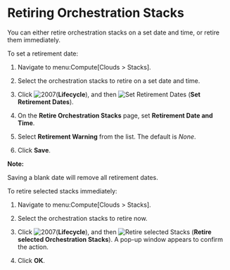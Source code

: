# Retiring Orchestration Stacks

You can either retire orchestration stacks on a set date and time, or
retire them immediately.

To set a retirement date:

1.  Navigate to menu:Compute\[Clouds \> Stacks\].

2.  Select the orchestration stacks to retire on a set date and time.

3.  Click ![2007](../images/2007.png)(**Lifecycle**), and then ![Set
    Retirement Dates](../images/retirement.png) (**Set Retirement
    Dates**).

4.  On the **Retire Orchestration Stacks** page, set **Retirement Date
    and Time**.

5.  Select **Retirement Warning** from the list. The default is *None*.

6.  Click **Save**.

**Note:**

Saving a blank date will remove all retirement dates.

</div>

To retire selected stacks immediately:

1.  Navigate to menu:Compute\[Clouds \> Stacks\].

2.  Select the orchestration stacks to retire now.

3.  Click ![2007](../images/2007.png)(**Lifecycle**), and then ![Retire
    selected Stacks](../images/retirement.png) (**Retire selected
    Orchestration Stacks**). A pop-up window appears to confirm the
    action.

4.  Click **OK**.
